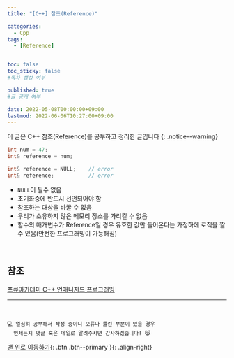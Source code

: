 ```yaml
---
title: "[C++] 참조(Reference)" 

categories:
  - Cpp
tags:
  - [Reference]


toc: false
toc_sticky: false
#목차 생성 여부

published: true
#글 공개 여부

date: 2022-05-08T00:00:00+09:00
lastmod: 2022-06-06T10:27:00+09:00
---
```


이 글은 C++ 참조(Reference)를 공부하고 정리한 글입니다
{: .notice--warning}

```cpp
int num = 47;
int& reference = num;

int& reference = NULL;    // error
int& reference;           // error
```
- `NULL`이 될수 없음
- 초기화중에 반드시 선언되어야 함
- 참조하는 대상을 바꿀 수 없음
- 우리가 소유하지 않은 메모리 장소를 가리킬 수 없음
- 함수의 매개변수가 Reference일 경우 유효한 값만 들어온다는 가정하에 로직을 짤 수 있음(안전한 프로그래밍이 가능해짐)

<br>

## 참조
[포큐아카데미 C++ 언매니지드 프로그래밍](https://pocu-ko.teachable.com/p/comp3200)

***
<br>

    💻 열심히 공부해서 작성 중이니 오류나 틀린 부분이 있을 경우 
      언제든지 댓글 혹은 메일로 알려주시면 감사하겠습니다! 😸

[맨 위로 이동하기](#){: .btn .btn--primary }{: .align-right}